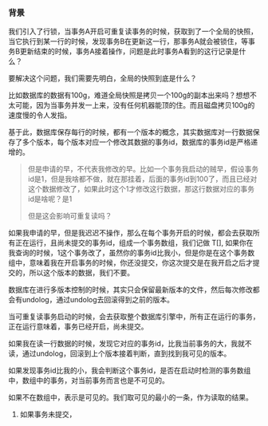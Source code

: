 ### 背景

我们引入了行锁，当事务A开启可重复读事务的时候，获取到了一个全局的快照，当它执行到某一行的时候，发现事务B在更新这一行，那事务A就会被锁住，等事务B更新结束的时候，事务A接着操作，问题是此时事务A看到的这行记录是什么？



要解决这个问题，我们需要先明白，全局的快照到底是什么？

比如数据库的数据有100g，难道全局快照是拷贝一个100g的副本出来吗？想想不太可能，因为当事务并发一上来，没有任何机器能顶的住。而且磁盘拷贝100g的速度慢的令人发指。

基于此，数据库保存每行的时候，都有一个版本的概念，其实数据库对一行数据保存了多个版本，每个版本对应一个修改其数据的事务id，数据库的事务id是严格递增的。

> 但是申请的早，不代表我修改的早。比如一个事务我启动的贼早，假设事务id是1，但是我啥都不做，就在那挂着，后面的事务id到100了，而且已经对这个数据修改了，如果此时这个1才修改这行数据，那这行数据对应的事务id是啥呢？是1
>
> 但是这会影响可重复读吗？



如果我申请的早，但是我迟迟不操作，那么在每个事务开启的时候，都会去获取所有正在运行，且尚未提交的事务id，组成一个事务数组，我们记做 T[], 如果你在我查询的时候，1这个事务改了，虽然你的事务id比我小，但是你是在这个事务数组中，意味着我在开启事务的时候，你还没提交，你这次提交是在我开启之后才提交的，所以这个版本的数据，我们不要。



数据库在进行多版本控制的时候，其实只会保留最新版本的文件，然后每次修改都会有undolog，通过undolog去回滚得到之前的版本。

当可重复读事务启动的时候，会去获取整个数据库引擎中，所有正在运行的事务，正在运行意味着，事务已经开启，尚未提交。

如果我在读一行数据的时候，发现它对应的事务id，比我当前事务的大，我就不读，通过undolog，回滚到上个版本接着判断，直到找到我可见的版本。

如果发现事务id比我的小，我会判断这个事务id，是否在启动时检测的事务数组中，数组中的事务，对当前事务而言也是不可见的。

如果不在数组中，表示是可见的。我们取可见的最小的一条，作为读取的结果。

1. 如果事务未提交，

